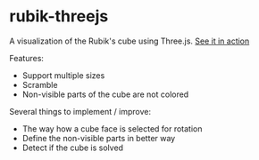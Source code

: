 # rubik-threejs

A visualization of the Rubik's cube using Three.js.
[See it in action](https://zgorbe.github.io/rubik-threejs/)

Features:

* Support multiple sizes
* Scramble
* Non-visible parts of the cube are not colored

Several things to implement / improve:

* The way how a cube face is selected for rotation
* Define the non-visible parts in better way
* Detect if the cube is solved

